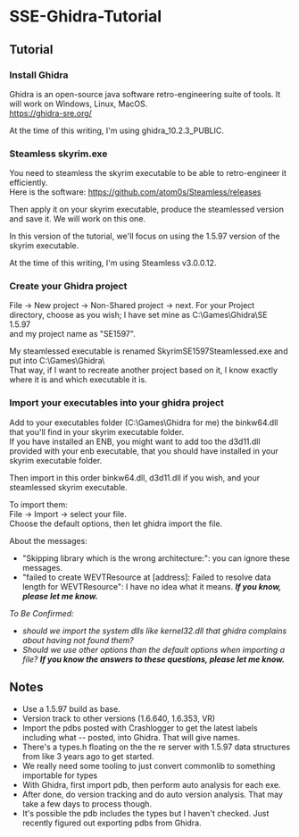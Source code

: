 # SSE-Ghidra-Tutorial

## Tutorial

### Install Ghidra

Ghidra is an open-source java software retro-engineering suite of tools.
It will work on Windows, Linux, MacOS.   
https://ghidra-sre.org/

At the time of this writing, I'm using ghidra_10.2.3_PUBLIC.

### Steamless skyrim.exe

You need to steamless the skyrim executable to be able to retro-engineer it efficiently.   
Here is the software:
https://github.com/atom0s/Steamless/releases

Then apply it on your skyrim executable, produce the steamlessed version and save it.
We will work on this one. 

In this version of the tutorial, we'll focus on using the 1.5.97 version of the skyrim executable.

At the time of this writing, I'm using Steamless v3.0.0.12.

### Create your Ghidra project

File -> New project -> Non-Shared project -> next.
For your Project directory, choose as you wish; I have set mine as C:\Games\Ghidra\SE 1.5.97   
and my project name as "SE1597".

My steamlessed executable is renamed SkyrimSE1597Steamlessed.exe and put into C:\Games\Ghidra\   
That way, if I want to recreate another project based on it, I know exactly where it is and which executable it is.

### Import your executables into your ghidra project

Add to your executables folder (C:\Games\Ghidra for me) the binkw64.dll that you'll find in your skyrim executable folder.   
If you have installed an ENB, you might want to add too the d3d11.dll provided with your enb executable, that you should have installed in your skyrim executable folder.

Then import in this order binkw64.dll, d3d11.dll if you wish, and your steamlessed skyrim executable.

To import them:   
File -> Import -> select your file.   
Choose the default options, then let ghidra import the file.

About the messages:
- "Skipping library which is the wrong architecture:": you can ignore these messages.
- "failed to create WEVTResource at [address]: Failed to resolve data length for WEVTResource": I have no idea what it means. ***If you know, please let me know.***

*To Be Confirmed:*
- *should we import the system dlls like kernel32.dll that ghidra complains about having not found them?*
- *Should we use other options than the default options when importing a file?*
***If you know the answers to these questions, please let me know.***

## Notes

- Use a 1.5.97 build as base.
- Version track to other versions (1.6.640, 1.6.353, VR)
- Import the pdbs posted with Crashlogger to get the latest labels including what -- posted, into Ghidra. That will give names.
- There's a types.h floating on the the re server with 1.5.97 data structures from like 3 years ago to get started.
- We really need some tooling to just convert commonlib to something importable for types
- With Ghidra, first import pdb, then perform auto analysis for each exe.
- After done, do version tracking and do auto version analysis. That may take a few days to process though.
- It's possible the pdb includes the types but I haven't checked. Just recently figured out exporting pdbs from Ghidra.
